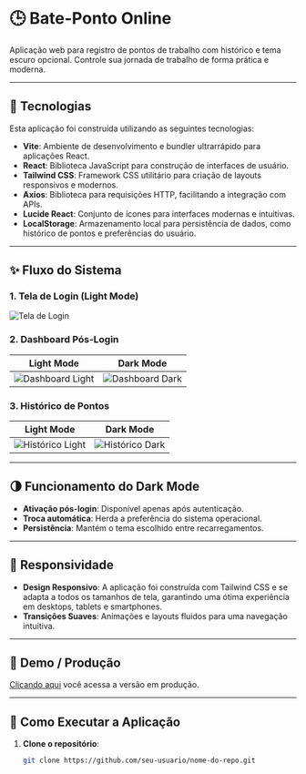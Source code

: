 # 🕒 Bate-Ponto Online

Aplicação web para registro de pontos de trabalho com histórico e tema escuro opcional. Controle sua jornada de trabalho de forma prática e moderna.

---

## 🔧 Tecnologias

Esta aplicação foi construída utilizando as seguintes tecnologias:

- **Vite**: Ambiente de desenvolvimento e bundler ultrarrápido para aplicações React.
- **React**: Biblioteca JavaScript para construção de interfaces de usuário.
- **Tailwind CSS**: Framework CSS utilitário para criação de layouts responsivos e modernos.
- **Axios**: Biblioteca para requisições HTTP, facilitando a integração com APIs.
- **Lucide React**: Conjunto de ícones para interfaces modernas e intuitivas.
- **LocalStorage**: Armazenamento local para persistência de dados, como histórico de pontos e preferências do usuário.

---

## ✨ Fluxo do Sistema

### 1. Tela de Login (Light Mode)

![Tela de Login](https://i.imgur.com/TfalE4G.png) <!-- Adicione o print da tela de login branca -->

### 2. Dashboard Pós-Login

| Light Mode                                          | Dark Mode                                          |
| --------------------------------------------------- | -------------------------------------------------- |
| ![Dashboard Light](https://i.imgur.com/bqnIqRE.png) | ![Dashboard Dark](https://i.imgur.com/7peaHmA.png) |

### 3. Histórico de Pontos

| Light Mode                                          | Dark Mode                                          |
| --------------------------------------------------- | -------------------------------------------------- |
| ![Histórico Light](https://i.imgur.com/Wnq8U7d.png) | ![Histórico Dark](https://i.imgur.com/zlcIhAo.png) |

---

## 🌗 Funcionamento do Dark Mode

- **Ativação pós-login**: Disponível apenas após autenticação.
- **Troca automática**: Herda a preferência do sistema operacional.
- **Persistência**: Mantém o tema escolhido entre recarregamentos.

---

## 📱 Responsividade

- **Design Responsivo**: A aplicação foi construída com Tailwind CSS e se adapta a todos os tamanhos de tela, garantindo uma ótima experiência em desktops, tablets e smartphones.
- **Transições Suaves**: Animações e layouts fluidos para uma navegação intuitiva.

---

## 🚀 Demo / Produção

[Clicando aqui](https://bate-bate-jojo.netlify.app/) você acessa a versão em produção.

---

## 🚀 Como Executar a Aplicação

1. **Clone o repositório**:
   ```bash
   git clone https://github.com/seu-usuario/nome-do-repo.git
   ```
